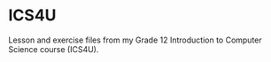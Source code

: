 # ICS4U
Lesson and exercise files from my Grade 12 Introduction to Computer Science course (ICS4U).
